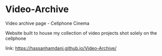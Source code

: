 # Video-Archive
Video archive page  -  Cellphone Cinema

Website built to house my collection of video projects shot solely on the cellphone

link: https://hassanhamdani.github.io/Video-Archive/
